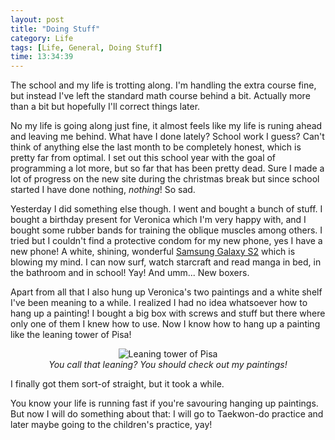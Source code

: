 ```yaml
---
layout: post
title: "Doing Stuff"
category: Life
tags: [Life, General, Doing Stuff]
time: 13:34:39
---
```

The school and my life is trotting along. I'm handling the extra course fine, but instead I've left the standard math course behind a bit. Actually more than a bit but hopefully I'll correct things later.

No my life is going along just fine, it almost feels like my life is runing ahead and leaving me behind. What have I done lately? School work I guess? Can't think of anything else the last month to be completely honest, which is pretty far from optimal. I set out this school year with the goal of programming a lot more, but so far that has been pretty dead. Sure I made a lot of progress on the new site during the christmas break but since school started I have done nothing, *nothing*! So sad.

Yesterday I did something else though. I went and bought a bunch of stuff. I bought a birthday present for Veronica which I'm very happy with, and I bought some rubber bands for training the oblique muscles among others. I tried but I couldn't find a protective condom for my new phone, yes I have a new phone! A white, shining, wonderful [Samsung Galaxy S2][s2] which is blowing my mind. I can now surf, watch starcraft and read manga in bed, in the bathroom and in school! Yay! And umm... New boxers.

Apart from all that I also hung up Veronica's two paintings and a white shelf I've been meaning to a while. I realized I had no idea whatsoever how to hang up a painting! I bought a big box with screws and stuff but there where only one of them I knew how to use. Now I know how to hang up a painting like the leaning tower of Pisa!

<center>
  <img src="http://4.bp.blogspot.com/-LqiqWRrdHX4/TX9XHvYIooI/AAAAAAAABqM/a2FTabGMO5Y/s400/leaning-tower-of-pisa.jpg" alt="Leaning tower of Pisa" /><br />
  <em>You call that leaning? You should check out my paintings!</em>
</center>

I finally got them sort-of straight, but it took a while.

You know your life is running fast if you're savouring hanging up paintings. But now I will do something about that: I will go to Taekwon-do practice and later maybe going to the children's practice, yay!

[s2]: http://www.techradar.com/reviews/phones/mobile-phones/samsung-galaxy-s2-930907/review

